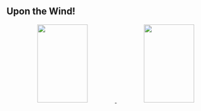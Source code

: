 ## Upon the Wind!
<div align="center">
  <a href="https://github.com/yreater">
  <img height="180em" width="48%" src="https://github-readme-stats.vercel.app/api?username=yreater&show_icons=true&theme=tokyonight&include_all_commits=true&count_private=true"/>
  <img height="180em" width="48%" src="https://github-readme-stats.vercel.app/api/top-langs/?username=yreater&layout=compact&langs_count=7&theme=tokyonight"/>
</div>
